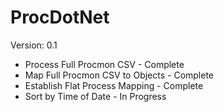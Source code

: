 # ProcDotNet
Version: 0.1

* Process Full Procmon CSV - Complete
* Map Full Procmon CSV to Objects - Complete
* Establish Flat Process Mapping - Complete
* Sort by Time of Date - In Progress 
